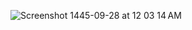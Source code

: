  

![Screenshot 1445-09-28 at 12 03 14 AM](https://github.com/rgd01sh/Galaxy-Motion-Simulation/assets/128194619/220dd6ae-3a32-4df7-97d3-1416a93fccce)
